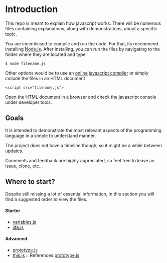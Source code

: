 # Introduction

This repo is meant to explain how javascript works. There will be numerous files containing explanations, along with demonstrations, about a specific topic.

You are incentivised to compile and run the code. For that, its recommend installing [NodeJs](https://www.nodejs.org). After installing, you can run the files by navigating to the folder where they are located and type

    $ node filename.js

Other options would be to use an [online javascript compiler](https://repl.it/repls/LuckyCanineKestrel) or simply include the files in an HTML document

    <script src="filename.js">

Open the HTML document in a browser and check the javascript console under developer tools.

## Goals

It is intended to demonstrate the most relevant aspects of the programming language in a simple to understand manner.

The project does not have a timeline though, so it might be a while between updates.

Comments and feedback are highly appreciated, so feel free to leave an issue, clone, etc...

## Where to start?

Despite still missing a lot of essential information, in this section you will find a suggested order to view the files.

#### Starter

* [variables.js](variables.js)
* [iife.js](iife.js)

#### Advanced

* [prototype.js](prototype.js)
* [this.js](this.js) :: References [prototype.js](prototype.js)